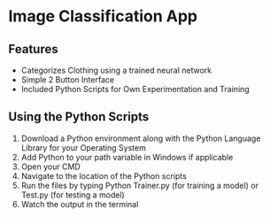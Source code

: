 # Image Classification App
## Features 
- Categorizes Clothing using a trained neural network
- Simple 2 Button Interface
- Included Python Scripts for Own Experimentation and Training

## Using the Python Scripts
1. Download a Python environment along with the Python Language Library for your Operating System
2. Add Python to your path variable in Windows if applicable
3. Open your CMD
4. Navigate to the location of the Python scripts
5. Run the files by typing Python Trainer.py (for training a model) or Test.py (for testing a model)
6. Watch the output in the terminal


